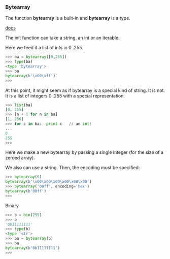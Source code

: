 ### Bytearray

The function **bytearray** is a built-in and **bytearray** is a type.

[docs](https://docs.python.org/3.1/library/functions.html#bytearray)

The init function can take a string, an int or an iterable.  

Here we feed it a list of ints in 0..255.

```python
>>> ba = bytearray([0,255])
>>> type(ba)
<type 'bytearray'>
>>> ba
bytearray(b'\x00\xff')`
>>>
```

At this point, it might seem as if bytearray is a special kind of string.  It is not.  It is a list of integers 0..255 with a special representation.

```python
>>> list(ba)
[0, 255]
>>> [n + 1 for n in ba]
[1, 256]
>>> for c in ba:  print c   // an int!
... 
0
255
>>>
```

Here we make a new bytearray by passing a single integer (for the size of a zeroed array).  

We also can use a string.  Then, the encoding must be specified:

```python
>>> bytearray(6)
bytearray(b'\x00\x00\x00\x00\x00\x00')
>>> bytearray('00ff', encoding='hex')
bytearray(b'00ff')
>>> 
```

Binary 

```python
>>> b = bin(255)
>>> b
'0b11111111'
>>> type(b)
<type 'str'>
>>> ba = bytearray(b)
>>> ba
bytearray(b'0b11111111')
>>> 
```